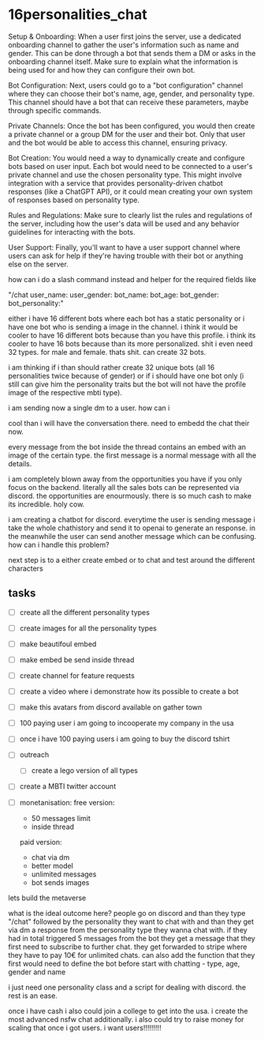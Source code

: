 # 16personalities_chat

Setup & Onboarding: When a user first joins the server, use a dedicated onboarding channel to gather the user's information such as name and gender. This can be done through a bot that sends them a DM or asks in the onboarding channel itself. Make sure to explain what the information is being used for and how they can configure their own bot.

Bot Configuration: Next, users could go to a "bot configuration" channel where they can choose their bot's name, age, gender, and personality type. This channel should have a bot that can receive these parameters, maybe through specific commands.

Private Channels: Once the bot has been configured, you would then create a private channel or a group DM for the user and their bot. Only that user and the bot would be able to access this channel, ensuring privacy.

Bot Creation: You would need a way to dynamically create and configure bots based on user input. Each bot would need to be connected to a user's private channel and use the chosen personality type. This might involve integration with a service that provides personality-driven chatbot responses (like a ChatGPT API), or it could mean creating your own system of responses based on personality type.

Rules and Regulations: Make sure to clearly list the rules and regulations of the server, including how the user's data will be used and any behavior guidelines for interacting with the bots.

User Support: Finally, you'll want to have a user support channel where users can ask for help if they're having trouble with their bot or anything else on the server.


how can i do a slash command instead and helper for the required fields like 

"/chat user_name: user_gender: bot_name: bot_age: bot_gender: bot_personality:" 

either i have 16 different bots where each bot has a static personality or i have one bot who is sending a image in the channel. i think it would be cooler to have 16 different bots because than you have this profile. i think its cooler to have 16 bots because than its more personalized. shit i even need 32 types. for male and female. thats shit. can create 32 bots. 

i am thinking if i than should rather create 32 unique bots (all 16 personalities twice because of gender) or if i should have one bot only (i still can give him the personality traits but the bot will not have the profile image of the respective mbti type). 

i am sending now a single dm to a user. how can i 

cool than i will have the conversation there. need to embedd the chat their now.

every message from the bot inside the thread contains an embed with an image of the certain type. the first message is a normal message with all the details. 


i am completely blown away from the opportunities you have if you only focus on the backend. literally all the sales bots can be represented via discord. the opportunities are enourmously. there is so much cash to make its incredible. holy cow.

i am creating a chatbot for discord. everytime the user is sending message i take the whole chathistory and send it to openai to generate an response. in the meanwhile the user can send another message which can be confusing. how can i handle this problem?

next step is to a either create embed or to chat and test around the different characters


## tasks

- [ ] create all the different personality types
- [ ] create images for all the personality types
- [ ] make beautifoul embed 
- [ ] make embed be send inside thread 


- [ ] create channel for feature requests 
- [ ] create a video where i demonstrate how its possible to create a bot
- [ ] make this avatars from discord available on gather town

- [ ] 100 paying user i am going to incooperate my company in the usa
- [ ] once i have 100 paying users i am going to buy the discord tshirt
- [ ] outreach 
    - [ ] create a lego version of all types 
- [ ] create a MBTI twitter account
- [ ] monetanisation:
    free version:

    - 50 messages limit
    - inside thread

    paid version:

    - chat via dm
    - better model
    - unlimited messages
    - bot sends images

lets build the metaverse 

what is the ideal outcome here? people go on discord and than they type "/chat" followed by the personality they want to chat with and than they get via dm a response from the personality type they wanna chat with. if they had in total triggered 5 messages from the bot they get a message that they first need to subscribe to further chat. they get forwarded to stripe where they have to pay 10€ for unlimited chats. can also add the function that they first would need to define the bot before start with chatting - type, age, gender and name 


i just need one personality class and a script for dealing with discord. the rest is an ease. 

once i have cash i also could join a college to get into the usa. i create the most advanced nsfw chat additionally. i also could try to raise money for scaling that once i got users. i want users!!!!!!!!!